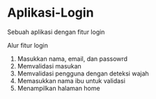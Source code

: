 # Aplikasi-Login
Sebuah aplikasi dengan fitur login

Alur fitur login
1. Masukkan nama, email, dan passowrd
2. Memvalidasi masukan
3. Memvalidasi pengguna dengan deteksi wajah
4. Memasukkan nama ibu untuk validasi
5. Menampilkan halaman home
